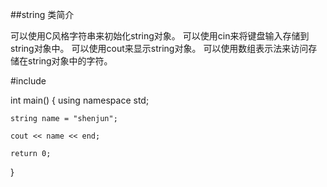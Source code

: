 ##string 类简介

可以使用C风格字符串来初始化string对象。
可以使用cin来将键盘输入存储到string对象中。
可以使用cout来显示string对象。
可以使用数组表示法来访问存储在string对象中的字符。


#include <string>

int main()
{
    using namespace std;
    
    string name = "shenjun";
    
    cout << name << end;
    
    return 0;
}